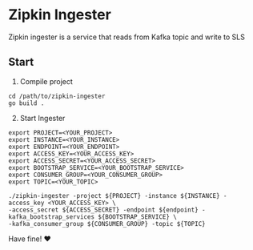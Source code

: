 # Zipkin Ingester

Zipkin ingester is a service that reads from Kafka topic and write to SLS

## Start

1. Compile project

```shell
cd /path/to/zipkin-ingester
go build .
```

2. Start Ingester

```shell
export PROJECT=<YOUR_PROJECT>
export INSTANCE=<YOUR_INSTANCE>
export ENDPOINT=<YOUR_ENDPOINT>
export ACCESS_KEY=<YOUR_ACCESS_KEY>
export ACCESS_SECRET=<YOUR_ACCESS_SECRET>
export BOOTSTRAP_SERVICE=<YOUR_BOOTSTRAP_SERVICE>
export CONSUMER_GROUP=<YOUR_CONSUMER_GROUP>
export TOPIC=<YOUR_TOPIC>

./zipkin-ingester -project ${PROJECT} -instance ${INSTANCE} -access_key <YOUR_ACCESS_KEY> \
-access_secret ${ACCESS_SECRET} -endpoint ${endpoint} -kafka_bootstrap_services ${BOOTSTRAP_SERVICE} \
-kafka_consumer_group ${CONSUMER_GROUP} -topic ${TOPIC}
```

Have fine! :heart:


